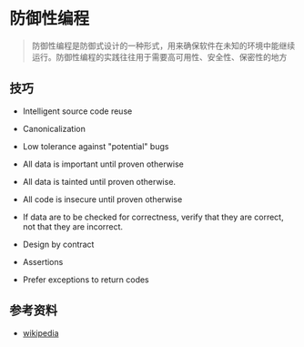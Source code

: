 # 防御性编程

> 防御性编程是防御式设计的一种形式，用来确保软件在未知的环境中能继续运行。防御性编程的实践往往用于需要高可用性、安全性、保密性的地方

## 技巧

* Intelligent source code reuse
* Canonicalization
* Low tolerance against "potential" bugs

* All data is important until proven otherwise
* All data is tainted until proven otherwise.
* All code is insecure until proven otherwise
* If data are to be checked for correctness, verify that they are correct, not that they are incorrect.
* Design by contract
* Assertions
* Prefer exceptions to return codes

## 参考资料

* [wikipedia](https://en.wikipedia.org/wiki/Defensive_programming)